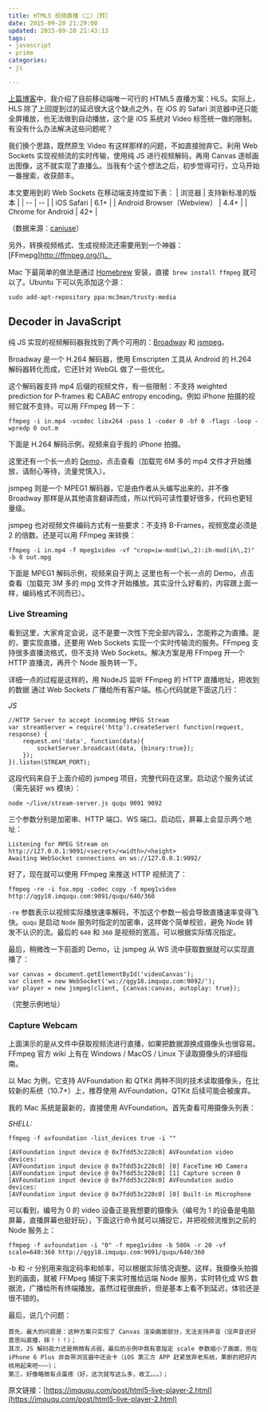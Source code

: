 ```yaml
---
title: HTML5 视频直播（二）［转］
date: 2015-09-20 21:29:00
updated: 2015-09-20 21:43:13
tags: 
- javascript
- prime
categories: 
- js

---
```

[上篇博客](https://yigrherb.com/2015/09/20/html5-video-broadcast-a-transfer.html)中，我介绍了目前移动端唯一可行的 HTML5 直播方案：HLS。实际上，HLS 除了上回提到过的延迟很大这个缺点之外，在 iOS 的 Safari 浏览器中还只能全屏播放，也无法做到自动播放，这个是 iOS 系统对 Video 标签统一做的限制。有没有什么办法解决这些问题呢？

我们换个思路，既然原生 Video 有这样那样的问题，不如直接抛弃它。利用 Web Sockets 实现视频流的实时传输，使用纯 JS 进行视频解码，再用 Canvas 逐帧画出图像，这不就实现了直播么。当我有个这个想法之后，初步觉得可行，立马开始一番搜索，收获颇丰。

本文要用到的 Web Sockets 在移动端支持度如下表：
| 浏览器 	| 支持新标准的版本 |
| -- | -- |
| iOS Safari | 6.1+ | 
| Android Browser（Webview） | 4.4+ | 
| Chrome for Android | 42+ |

（数据来源：[caniuse](http://caniuse.com/#search=websockets)）

另外，转换视频格式、生成视频流还需要用到一个神器：[FFmepg]http://ffmpeg.org/()。

Mac 下最简单的做法是通过 [Homebrew](http://brew.sh/) 安装，直接` brew install ffmpeg` 就可以了。Ubuntu 下可以先添加这个源：

    sudo add-apt-repository ppa:mc3man/trusty-media

## Decoder in JavaScript

纯 JS 实现的视频解码器我找到了两个可用的：[Broadway](https://github.com/mbebenita/Broadway) 和 [jsmpeg](https://github.com/phoboslab/jsmpeg)。

Broadway 是一个 H.264 解码器，使用 Emscripten 工具从 Android 的 H.264 解码器转化而成，它还针对 WebGL 做了一些优化。

这个解码器支持 mp4 后缀的视频文件，有一些限制：不支持 weighted prediction for P-frames 和 CABAC entropy encoding。例如 iPhone 拍摄的视频它就不支持，可以用 FFmpeg 转一下：

    ffmpeg -i in.mp4 -vcodec libx264 -pass 1 -coder 0 -bf 0 -flags -loop -wpredp 0 out.m

下面是 H.264 解码示例，视频来自于我的 iPhone 拍摄。

这里还有一个长一点的 [Demo](http://qgy18.imququ.com/jsvideo/H.264/)，点击查看（加载完 6M 多的 mp4 文件才开始播放，请耐心等待，流量党慎入）。

jsmpeg 则是一个 MPEG1 解码器，它是由作者从头编写出来的，并不像 Broadway 那样是从其他语言翻译而成，所以代码可读性要好很多，代码也更轻量级。

jsmpeg 也对视频文件编码方式有一些要求：不支持 B-Frames，视频宽度必须是 2 的倍数。还是可以用 FFmpeg 来转换：

    ffmpeg -i in.mp4 -f mpeg1video -vf "crop=iw-mod(iw\,2):ih-mod(ih\,2)" -b 0 out.mpg

下面是 MPEG1 解码示例，视频来自于网上
这里也有一个长一点的 Demo，点击查看（加载完 3M 多的 mpg 文件才开始播放。其实没什么好看的，内容跟上面一样，编码格式不同而已）。

### Live Streaming

看到这里，大家肯定会说，这不是要一次性下完全部内容么，怎能称之为直播。是的，要实现直播，还要用 Web Sockets 实现一个实时传输流的服务。FFmpeg 支持很多直播流格式，但不支持 Web Sockets。解决方案是用 FFmpeg 开一个 HTTP 直播流，再开个 Node 服务转一下。

详细一点的过程是这样的，用 NodeJS 监听 FFmpeg 的 HTTP 直播地址，把收到的数据 通过 Web Sockets 广播给所有客户端。核心代码就是下面这几行：

*JS*

    //HTTP Server to accept incomming MPEG Stream
    var streamServer = require('http').createServer( function(request, response) {
        request.on('data', function(data){
            socketServer.broadcast(data, {binary:true});
        });
    }).listen(STREAM_PORT);

这段代码来自于上面介绍的 jsmpeg 项目，完整代码在这里。启动这个服务试试（需先装好 ws 模块）：

    node ~/live/stream-server.js ququ 9091 9092

三个参数分别是加密串、HTTP 端口、WS 端口。启动后，屏幕上会显示两个地址：

    Listening for MPEG Stream on http://127.0.0.1:9091/<secret>/<width>/<height>
    Awaiting WebSocket connections on ws://127.0.0.1:9092/

好了，现在就可以使用 FFmpeg 来推送 HTTP 视频流了：

    ffmpeg -re -i fox.mpg -codec copy -f mpeg1video http://qgy18.imququ.com:9091/ququ/640/360

`-re` 参数表示以视频实际播放速率解码，不加这个参数一般会导致直播速率变得飞快。`ququ` 是启动 `Node` 服务时指定的加密串，这样做个简单校验，避免 Node 转发不认识的流。最后的 `640` 和 `360` 是视频的宽高，可以根据实际情况指定。

最后，稍微改一下前面的 Demo，让 jsmpeg 从 WS 流中获取数据就可以实现直播了：

    var canvas = document.getElementById('videoCanvas');
    var client = new WebSocket('ws://qgy18.imququ.com:9092/');
    var player = new jsmpeg(client, {canvas:canvas, autoplay: true});

（完整示例地址）

### Capture Webcam

上面演示的是从文件中获取视频流进行直播，如果把数据源换成摄像头也很容易。FFmpeg 官方 wiki 上有在 Windows / MacOS / Linux 下读取摄像头的详细指南。

以 Mac 为例，它支持 AVFoundation 和 QTKit 两种不同的技术读取摄像头，在比较新的系统（10.7+）上，推荐使用 AVFoundation，QTKit 后续可能会被废弃。

我的 Mac 系统是最新的，直接使用 AVFoundation。首先查看可用摄像头列表：

*SHELL:*

    ffmpeg -f avfoundation -list_devices true -i ""
    
    [AVFoundation input device @ 0x7fdd53c228c0] AVFoundation video devices:
    [AVFoundation input device @ 0x7fdd53c228c0] [0] FaceTime HD Camera
    [AVFoundation input device @ 0x7fdd53c228c0] [1] Capture screen 0
    [AVFoundation input device @ 0x7fdd53c228c0] AVFoundation audio devices:
    [AVFoundation input device @ 0x7fdd53c228c0] [0] Built-in Microphone

可以看到，编号为 0 的 video 设备正是我想要的摄像头（编号为 1 的设备是电脑屏幕，直播屏幕也挺好玩），下面这行命令就可以捕捉它，并把视频流推到之前的 Node 服务上：

    ffmpeg -f avfoundation -i "0" -f mpeg1video -b 500k -r 20 -vf scale=640:360 http://qgy18.imququ.com:9091/ququ/640/360

-b 和 -r 分别用来指定码率和帧率，可以根据实际情况调整。这样，我摄像头拍摄到的画面，就被 FFMpeg 捕捉下来实时推给远端 Node 服务，实时转化成 WS 数据流，广播给所有终端播放。虽然过程很曲折，但是基本上看不到延迟，体验还是很不错的。

最后，说几个问题：

    首先，最大的问题是：这种方案只实现了 Canvas 渲染画面部分，无法支持声音（没声音还好意思叫直播，摔！！！）；
    其次，JS 解码能力还是稍微有点弱，最后的示例中我有意指定 scale 参数缩小了画面，但在 iPhone 6 Plus 非自带浏览器中还会卡（iOS 第三方 APP 赶紧放弃老系统，果断的把好内核用起来吧~~~）；
    第三，好像略微有点蛋疼（好，这次就写这么多，收工。。。）；

原文链接：[https://imququ.com/post/html5-live-player-2.html](https://imququ.com/post/html5-live-player-2.html)


